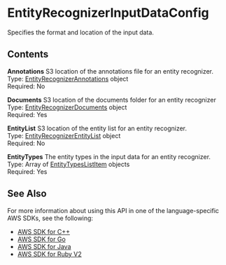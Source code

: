 # EntityRecognizerInputDataConfig<a name="API_EntityRecognizerInputDataConfig"></a>

Specifies the format and location of the input data\.

## Contents<a name="API_EntityRecognizerInputDataConfig_Contents"></a>

 **Annotations**   <a name="comprehend-Type-EntityRecognizerInputDataConfig-Annotations"></a>
S3 location of the annotations file for an entity recognizer\.  
Type: [EntityRecognizerAnnotations](API_EntityRecognizerAnnotations.md) object  
Required: No

 **Documents**   <a name="comprehend-Type-EntityRecognizerInputDataConfig-Documents"></a>
S3 location of the documents folder for an entity recognizer  
Type: [EntityRecognizerDocuments](API_EntityRecognizerDocuments.md) object  
Required: Yes

 **EntityList**   <a name="comprehend-Type-EntityRecognizerInputDataConfig-EntityList"></a>
S3 location of the entity list for an entity recognizer\.  
Type: [EntityRecognizerEntityList](API_EntityRecognizerEntityList.md) object  
Required: No

 **EntityTypes**   <a name="comprehend-Type-EntityRecognizerInputDataConfig-EntityTypes"></a>
The entity types in the input data for an entity recognizer\.  
Type: Array of [EntityTypesListItem](API_EntityTypesListItem.md) objects  
Required: Yes

## See Also<a name="API_EntityRecognizerInputDataConfig_SeeAlso"></a>

For more information about using this API in one of the language\-specific AWS SDKs, see the following:
+  [AWS SDK for C\+\+](https://docs.aws.amazon.com/goto/SdkForCpp/comprehend-2017-11-27/EntityRecognizerInputDataConfig) 
+  [AWS SDK for Go](https://docs.aws.amazon.com/goto/SdkForGoV1/comprehend-2017-11-27/EntityRecognizerInputDataConfig) 
+  [AWS SDK for Java](https://docs.aws.amazon.com/goto/SdkForJava/comprehend-2017-11-27/EntityRecognizerInputDataConfig) 
+  [AWS SDK for Ruby V2](https://docs.aws.amazon.com/goto/SdkForRubyV2/comprehend-2017-11-27/EntityRecognizerInputDataConfig) 